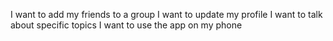 I want to add my friends to a group
I want to update my profile
I want to talk about specific topics
I want to use the app on my phone